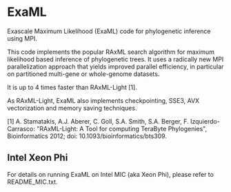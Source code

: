 ExaML
=====

Exascale Maximum Likelihood (ExaML) code for phylogenetic inference using MPI.

This code implements the popular RAxML search algorithm for maximum likelihood based inference 
of phylogenetic trees.
It uses a radically new MPI parallelization approach that yields improved parallel efficiency, 
in particular on partitioned multi-gene or whole-genome datasets.

It is up to 4 times faster than RAxML-Light [1].

As RAxML-Light, ExaML also implements checkpointing, SSE3, AVX vectorization and 
memory saving techniques.

[1] A. Stamatakis,  A.J. Aberer, C. Goll, S.A. Smith, S.A. Berger, F. Izquierdo-Carrasco: 
    "RAxML-Light: A Tool for computing TeraByte Phylogenies", 
    Bioinformatics 2012; doi: 10.1093/bioinformatics/bts309.


Intel Xeon Phi
--------------

For details on running ExaML on Intel MIC (aka Xeon Phi), please refer to README_MIC.txt.